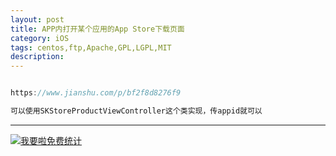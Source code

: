 ```yaml
---
layout: post
title: APP内打开某个应用的App Store下载页面
category: iOS
tags: centos,ftp,Apache,GPL,LGPL,MIT
description: 
---
```


```javascript

https://www.jianshu.com/p/bf2f8d8276f9

可以使用SKStoreProductViewController这个类实现，传appid就可以


```



---


<script language="javascript" type="text/javascript" src="//js.users.51.la/19176892.js"></script>
<noscript><a href="//www.51.la/?19176892" target="_blank"><img alt="&#x6211;&#x8981;&#x5566;&#x514D;&#x8D39;&#x7EDF;&#x8BA1;" src="//img.users.51.la/19176892.asp" style="border:none" /></a></noscript>

